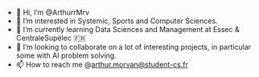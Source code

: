 - 👋 Hi, I’m @ArthurrMrv
- 👀 I’m interested in Systemic, Sports and Computer Sciences.
- 🌱 I’m currently learning Data Sciences and Management at Essec & CentraleSupélec 🇫🇷
- 💞️ I’m looking to collaborate on a lot of interesting projects, in particular some with AI problem solving.
- 📫 How to reach me @arthur.morvan@student-cs.fr

<!---
ArthurrMrv/ArthurrMrv is a ✨ special ✨ repository because its `README.md` (this file) appears on your GitHub profile.
You can click the Preview link to take a look at your changes.
--->

